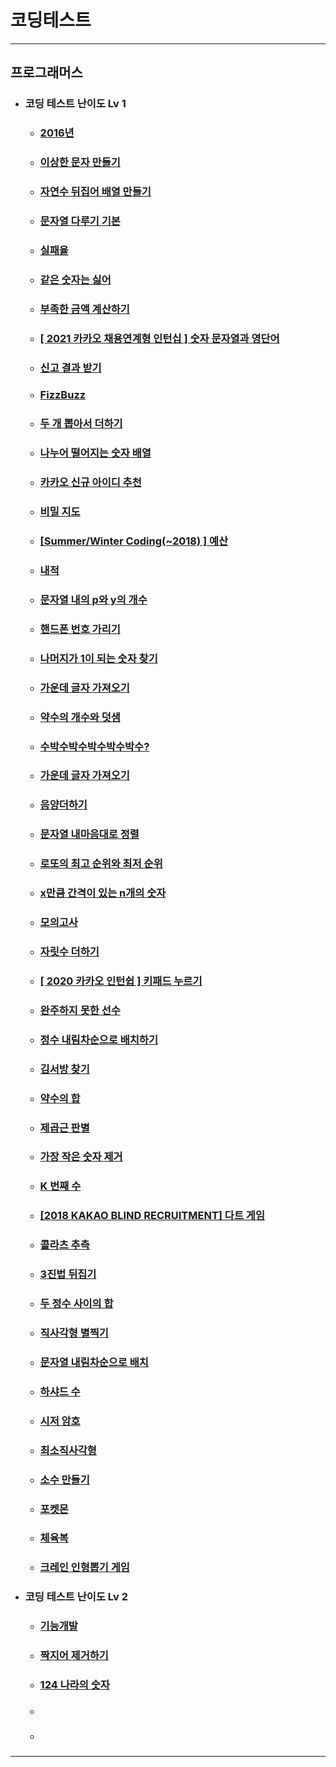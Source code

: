 # 코딩테스트

---
## 프로그래머스
+ ### 코딩 테스트 난이도 Lv 1

  + ### [2016년](src/components/programmers/levelOne/dayOfTheWeek.jsx)
  
  + ### [이상한 문자 만들기](src/components/programmers/levelOne/weirdLetters.jsx)

  + ### [자연수 뒤집어 배열 만들기](src/components/programmers/levelOne/numberOfArray.jsx)

  + ### [문자열 다루기 기본](src/components/programmers/levelOne/string.jsx)

  + ### [실패율](src/components/programmers/levelOne/failureRate.jsx)

  + ### [같은 숫자는 싫어](src/components/programmers/levelOne/sameNumber.jsx)

  + ### [부족한 금액 계산하기](src/components/programmers/levelOne/insufficient.jsx)

  + ### [[ 2021 카카오 채용연계형 인턴십 ] 숫자 문자열과 영단어](src/components/programmers/levelOne/numStrEn.jsx)

  + ### [신고 결과 받기](src/components/programmers/levelOne/userReports.jsx)

  + ### [FizzBuzz](src/components/programmers/levelOne/fizz.jsx)

  + ### [두 개 뽑아서 더하기](src/components/programmers/levelOne/dayOfTheWeek.jsx)

  + ### [나누어 떨어지는 숫자 배열](src/components/programmers/levelOne/arrDivision.jsx)

  + ### [카카오 신규 아이디 추천](src/components/programmers/levelOne/idSuggestion.jsx)

  + ### [비밀 지도](src/components/programmers/levelOne/secretMap.jsx)

  + ### [[Summer/Winter Coding(~2018) ] 예산](src/components/programmers/levelOne/budget.jsx)

  + ### [내적](src/components/programmers/levelOne/dotProduct.jsx)
 
  + ### [문자열 내의 p와 y의 개수](src/components/programmers/levelOne/numberOfCharacters.jsx)

  + ### [핸드폰 번호 가리기](src/components/programmers/levelOne/hideCellPhoneNum.jsx)

  + ### [나머지가 1이 되는 숫자 찾기](src/components/programmers/levelOne/findTheRemainder.jsx)

  + ### [가운데 글자 가져오기](src/components/programmers/levelOne/middleLetter.jsx)

  + ### [약수의 개수와 덧샘](src/components/programmers/levelOne/numberAndAdditionOfFactors.jsx)

  + ### [수박수박수박수박수박수?](src/components/programmers/levelOne/stringRepetition.jsx)
  
  + ### [가운데 글자 가져오기](src/components/programmers/levelOne/middleLetter.jsx)

  + ### [음양더하기](src/components/programmers/levelOne/addYinAndYang.jsx)
 
  + ### [문자열 내마음대로 정렬](src/components/programmers/levelOne/sortingStringsMyOwnWay.jsx)

  + ### [로또의 최고 순위와 최저 순위](src/components/programmers/levelOne/lotteryRanking.jsx)

  + ### [x만큼 간격이 있는 n개의 숫자](src/components/programmers/levelOne/nNumbersSpacedByX.jsx)

  + ### [모의고사](src/components/programmers/levelOne/mockExam.jsx)

  + ### [자릿수 더하기](src/components/programmers/levelOne/addNumbers.jsx)

  + ### [[ 2020 카카오 인턴쉽 ] 키패드 누르기](src/components/programmers/levelOne/keypadPress.jsx)
  
  + ### [완주하지 못한 선수](src/components/programmers/levelOne/athletesWhoDidNotFinish.jsx)
  
  + ### [정수 내림차순으로 배치하기](src/components/programmers/levelOne/placeIntegersInDescendingOrder.jsx)
  
  + ### [김서방 찾기](src/components/programmers/levelOne/findKimSeobang.jsx)
  
  + ### [약수의 합](src/components/programmers/levelOne/sumOfFactors.jsx)

  + ### [제곱근 판별](src/components/programmers/levelOne/squareRootTest.jsx)

  + ### [가장 작은 숫자 제거](src/components/programmers/levelOne/removeSmallestNumber.jsx)

  + ### [K 번째 수](src/components/programmers/levelOne/kthNumber.jsx)

  + ### [[2018 KAKAO BLIND RECRUITMENT] 다트 게임](src/components/programmers/levelOne/dartGame.jsx)

  + ### [콜라츠 추측](src/components/programmers/levelOne/colatzGuess.jsx)

  + ### [3진법 뒤집기](src/components/programmers/levelOne/ternaryFlip.jsx)

  + ### [두 정수 사이의 합](src/components/programmers/levelOne/sumBetweenTwoIntegers.jsx)

  + ### [직사각형 별찍기](src/components/programmers/levelOne/rectangularStar.jsx)

  + ### [문자열 내림차순으로 배치](src/components/programmers/levelOne/placeStringsInDescendingOrder.jsx)

  + ### [하샤드 수](src/components/programmers/levelOne/numberOfHashes.jsx)

  + ### [시저 암호](src/components/programmers/levelOne/caesarCipher.jsx)

  + ### [최소직사각형](src/components/programmers/levelOne/minimumRectangle.jsx)

  + ### [소수 만들기](src/components/programmers/levelOne/makeADecimal.jsx)

  + ### [포켓몬](src/components/programmers/levelOne/pokemon.jsx)

  + ### [체육복](src/components/programmers/levelOne/gymSuit.jsx)

  + ### [크레인 인형뽑기 게임](src/components/programmers/levelOne/cranePuppetGame.jsx)

+ ### 코딩 테스트 난이도 Lv 2
  + ### [기능개발](src/components/programmers/levelTwo/functionDevelopment.jsx)
  
  + ### [짝지어 제거하기](src/components/programmers/levelTwo/pairToRemove.jsx)

  + ### [124 나라의 숫자](src/components/programmers/levelTwo/country124Number.jsx)

  + ### []()

  + ### []()
---